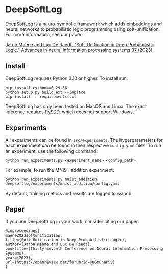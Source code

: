 # DeepSoftLog

DeepSoftLog is a neuro-symbolic framework which adds embeddings and neural networks to probabilistic logic programming using soft-unification.
For more information, see our paper: 

[Jaron Maene and Luc De Raedt. "Soft-Unification in Deep Probabilistic Logic." Advances in neural information processing systems 37 (2023).](https://openreview.net/pdf?id=s86M8naPSv)

## Install

DeepSoftLog requires Python 3.10 or higher. To install run:
```shell
pip install cython==0.29.36
python setup.py build_ext --inplace
pip install -r requirements.txt
```

DeepSoftLog has only been tested on MacOS and Linux. The exact inference requires [PySDD](https://github.com/wannesm/PySDD), which does not support Windows.

## Experiments

All experiments can be found in `src/experiments`. The hyperparameters for each experiment can be found in their respective `config.yaml` files. 
To run an experiment, use the following command:
```shell
python run_experiments.py <experiment_name> <config_path>
```
For example, to run the MNIST addition experiment:
```shell
python run_experiments.py mnist_addition deepsoftlog/experiments/mnist_addition/config.yaml
```

By default, training metrics and results are logged to wandb.

## Paper

If you use DeepSoftLog in your work, consider citing our paper:

```
@inproceedings{
maene2023softunification,
title={Soft-Unification in Deep Probabilistic Logic},
author={Jaron Maene and Luc De Raedt},
booktitle={Thirty-seventh Conference on Neural Information Processing Systems},
year={2023},
url={https://openreview.net/forum?id=s86M8naPSv}
}
```